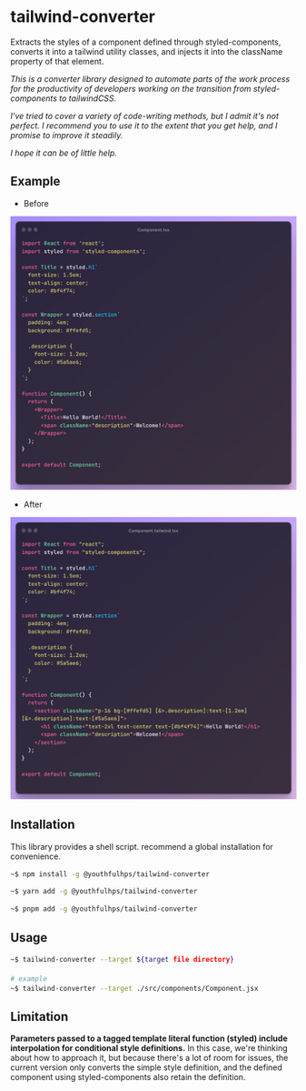 # tailwind-converter

Extracts the styles of a component defined through styled-components, 
converts it into a tailwind utility classes, and injects it into the 
className property of that element.

_This is a converter library designed to automate parts of the work
process for the productivity of developers working on the transition
from styled-components to tailwindCSS._

_I've tried to cover a variety of code-writing methods, but I admit
it's not perfect. I recommend you to use it to the extent that you get help,
and I promise to improve it steadily._

_I hope it can be of little help._

## Example

- Before

![before](./images/before.png)

- After

![after](./images/after.png)

## Installation

This library provides a shell script. recommend a global installation for convenience.

```sh
~$ npm install -g @youthfulhps/tailwind-converter
```
```sh
~$ yarn add -g @youthfulhps/tailwind-converter
```
```sh
~$ pnpm add -g @youthfulhps/tailwind-converter
```

## Usage

```sh
~$ tailwind-converter --target ${target file directory}

# example
~$ tailwind-converter --target ./src/components/Component.jsx
```

## Limitation

**Parameters passed to a tagged template literal function (styled) include 
interpolation for conditional style definitions.**
In this case, we're thinking about how to approach it, but because there's a 
lot of room for issues, the current version only converts the simple style definition, 
and the defined component using styled-components also retain the definition.










